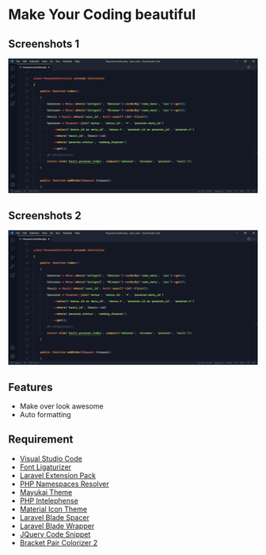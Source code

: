 
# Make Your Coding beautiful

## Screenshots 1

![App Screenshot](https://github.com/saefulbarkah/my-vscode-settings/blob/master/Screenshots/example1.png?raw=true)
## Screenshots 2
![App Screenshot](https://github.com/saefulbarkah/my-vscode-settings/blob/master/Screenshots/example1.png?raw=true)


## Features

- Make over look awesome
- Auto formatting

## Requirement

 - [Visual Studio Code](https://code.visualstudio.com/download)
  - [Font Ligaturizer](https://github.com/lemeb/a-better-ligaturizer)
 - [Laravel Extension Pack](https://marketplace.visualstudio.com/items?itemName=onecentlin.laravel-extension-pack)
 - [PHP Namespaces Resolver](https://marketplace.visualstudio.com/items?itemName=MehediDracula.php-namespace-resolver)
 - [Mayukai Theme](https://marketplace.visualstudio.com/items?itemName=GulajavaMinistudio.mayukaithemevsc)
 - [PHP Intelephense](https://marketplace.visualstudio.com/items?itemName=bmewburn.vscode-intelephense-client)
 - [Material Icon Theme](https://marketplace.visualstudio.com/items?itemName=PKief.material-icon-theme)
 - [Laravel Blade Spacer](https://marketplace.visualstudio.com/items?itemName=austenc.laravel-blade-spacer)
 - [Laravel Blade Wrapper](https://marketplace.visualstudio.com/items?itemName=IHunte.laravel-blade-wrapper)
 - [JQuery Code Snippet](https://marketplace.visualstudio.com/items?itemName=donjayamanne.jquerysnippets)
 - [Bracket Pair Colorizer 2](https://marketplace.visualstudio.com/items?itemName=CoenraadS.bracket-pair-colorizer-2)


